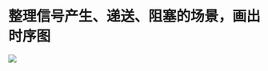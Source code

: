 # 整理信号产生、递送、阻塞的场景，画出时序图

![](https://gitee.com/xiao_yehua/pic/raw/master/QQ%E5%9B%BE%E7%89%8720210303153650.png)
